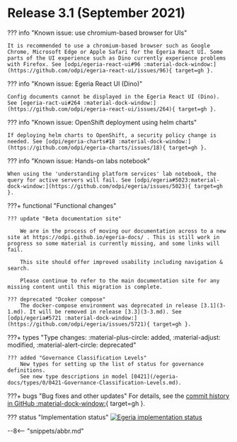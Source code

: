 <!-- SPDX-License-Identifier: CC-BY-4.0 -->
<!-- Copyright Contributors to the Egeria project. -->

# Release 3.1 (September 2021)

??? info "Known issue: use chromium-based browser for UIs"
    
    It is recommended to use a chromium-based browser such as Google Chrome, Microsoft Edge or Apple Safari for the Egeria React UI. Some parts of the UI experience such as Dino currently experience problems with Firefox. See [odpi/egeria-react-ui#96 :material-dock-window:](https://github.com/odpi/egeria-react-ui/issues/96){ target=gh }.

??? info "Known issue: Egeria React UI (Dino)"

    Config documents cannot be displayed in the Egeria React UI (Dino). See [egeria-ract-ui#264 :material-dock-window:](https://github.com/odpi/egeria-react-ui/issues/264){ target=gh }.

??? info "Known issue: OpenShift deployment using helm charts"
    
    If deploying helm charts to OpenShift, a security policy change is needed. See [odpi/egeria-charts#18 :material-dock-window:](https://github.com/odpi/egeria-charts/issues/18){ target=gh }.

??? info "Known issue: Hands-on labs notebook"

    When using the 'understanding platform services' lab notebook, the query for active servers will fail. See [odpi/egeria#5023:material-dock-window:](https://github.com/odpi/egeria/issues/5023){ target=gh }.


???+ functional "Functional changes"

    ??? update "Beta documentation site"

        We are in the process of moving our documentation across to a new site at https://odpi.github.io/egeria-docs/ . This is still work in progress so some material is currently missing, and some links will fail.
        
        This site should offer improved usability including navigation & search.
        
        Please continue to refer to the main documentation site for any missing content until this migration is complete.
    
    ??? deprecated "Dcoker compose"
        The docker-compose environment was deprecated in release [3.1](3-1.md). It will be removed in release [3.3](3-3.md). See [odpi/egeria#5721 :material-dock-window:](https://github.com/odpi/egeria/issues/5721){ target=gh }. 

???+ types "Type changes: :material-plus-circle: added, :material-adjust: modified, :material-alert-circle: deprecated"


    ??? added "Governance Classification Levels"
        New types for setting up the list of status for governance definitions.
        See new type descriptions in model [0421](/egeria-docs/types/0/0421-Governance-Classification-Levels.md).



???+ bugs "Bug fixes and other updates"
    For details, see the [commit history in GitHub :material-dock-window:](https://github.com/odpi/egeria/commits){ target=gh }.

??? status "Implementation status"
    [![Egeria implementation status](latest.svg)](../roadmap)

--8<-- "snippets/abbr.md"
